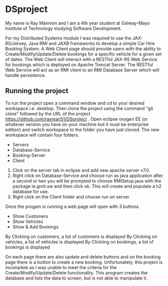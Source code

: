 # DSproject

My name is Ray Mannion and I am a 4th year student at Galway-Mayo Institute of Technology studying Software Development.

For my Distributed Systems module I was  required to use the JAX-RS/Jersey, Java RMI and JAXB frameworks to develop a simple Car Hire Booking System. A Web Client page should provide users with the ability to Create/Modify/Update/Delete bookings for a specific vehicle for a given set of dates. The Web Client will interact with a RESTful JAX-RS Web Service for bookings which is deployed on Apache Tomcat Server. The RESTful Web Service will act as an RMI client to an RMI Database Server which will handle persistence.

## Running the project
To run the project open a command window and cd to your desired workspace i.e. desktop. 
Then clone the project using the command "git clone" followed by the URL of the project https://github.com/rayman51/DSproject .
Open eclipse oxygen EE (or whatever version you have on your machine but it must be enterprise edition) and switch workspace to the folder you have just cloned. The new workspace will contain four folders. 

* Servers
* Database-Service
* Booking-Server
* Client

1. Click on the server tab in eclipse and add new apache server v7.0.
2. Right click on Database-Service and choose run as java application after a second or two you will be prompted to choose RMISetup.java with the package ie.gmit.sw and then click ok. This will create and populate a h2 database for use.
3. Right click on the Client folder and choose run on server.

Once the progam is running a web page will open with 3 buttons

* Show Customers
* Show Vehicles
* Show & Add Bookings

By Clickiing on customers, a list of customers is displayed
By Clickiing on vehicles, a list of vehicles is displayed
By Clickiing on bookings, a list of bookings is displayed

On each page there are also update and delete buttons and on the booking page there is a button to create a new booking.
Unfortunately, this project is incomplete as I was unable to meet the criteria for the Create/Modify/Update/Delete functionality.
This program creates the database and lists the data to screen, but is not able to manipulate it.

